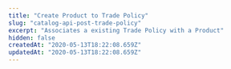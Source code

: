 ```yaml
---
title: "Create Product to Trade Policy"
slug: "catalog-api-post-trade-policy"
excerpt: "Associates a existing Trade Policy with a Product"
hidden: false
createdAt: "2020-05-13T18:22:08.659Z"
updatedAt: "2020-05-13T18:22:08.659Z"
---
```

